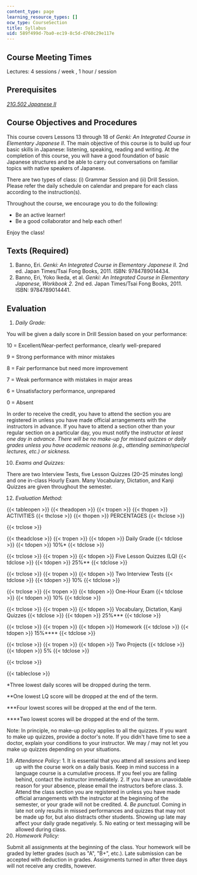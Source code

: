 ```yaml
---
content_type: page
learning_resource_types: []
ocw_type: CourseSection
title: Syllabus
uid: 589f499d-7ba0-ec19-8c5d-d760c29e117e
---
```


Course Meeting Times
--------------------

Lectures: 4 sessions / week , 1 hour / session

Prerequisites
-------------

[_21G.502 Japanese II_](/courses/21g-502-japanese-ii-spring-2020)

Course Objectives and Procedures
--------------------------------

This course covers Lessons 13 through 18 of _Genki:_ _An Integrated Course in Elementary Japanese II_. The main objective of this course is to build up four basic skills in Japanese: listening, speaking, reading and writing. At the completion of this course, you will have a good foundation of basic Japanese structures and be able to carry out conversations on familiar topics with native speakers of Japanese.

There are two types of class: (i) Grammar Session and (ii) Drill Session. Please refer the daily schedule on calendar and prepare for each class according to the instruction(s).

Throughout the course, we encourage you to do the following:

*   Be an active learner!
*   Be a good collaborator and help each other!

Enjoy the class!

Texts (Required)
----------------

1.  Banno, Eri. _Genki: An Integrated Course in Elementary Japanese II._ 2nd ed. Japan Times/Tsai Fong Books, 2011. ISBN: 9784789014434.
2.  Banno, Eri, Yoko Ikeda, et al. _Genki: An Integrated Course in Elementary Japanese, Workbook 2_. 2nd ed. Japan Times/Tsai Fong Books, 2011. ISBN: 9784789014441.

Evaluation
----------

1.  _Daily Grade:_

You will be given a daily score in Drill Session based on your performance:

10 = Excellent/Near-perfect performance, clearly well-prepared

9 = Strong performance with minor mistakes

8 = Fair performance but need more improvement

7 = Weak performance with mistakes in major areas

6 = Unsatisfactory performance, unprepared

0 = Absent

In order to receive the credit, you have to attend the section you are registered in unless you have made official arrangements with the instructors in advance. If you have to attend a section other than your regular section on a particular day, you must notify the instructor _at least one day in advance_. _There will be no make-up for missed quizzes or daily grades unless you have academic reasons (e.g., attending seminar/special lectures, etc.) or sickness._

10.  _Exams and Quizzes:_

There are two Interview Tests, five Lesson Quizzes (20–25 minutes long) and one in-class Hourly Exam. Many Vocabulary, Dictation, and Kanji Quizzes are given throughout the semester.

12.  _Evaluation Method:_

{{< tableopen >}}
{{< theadopen >}}
{{< tropen >}}
{{< thopen >}}
ACTIVITIES
{{< thclose >}}
{{< thopen >}}
PERCENTAGES
{{< thclose >}}

{{< trclose >}}

{{< theadclose >}}
{{< tropen >}}
{{< tdopen >}}
Daily Grade
{{< tdclose >}}
{{< tdopen >}}
10%\*
{{< tdclose >}}

{{< trclose >}}
{{< tropen >}}
{{< tdopen >}}
Five Lesson Quizzes (LQ)
{{< tdclose >}}
{{< tdopen >}}
25%\*\*
{{< tdclose >}}

{{< trclose >}}
{{< tropen >}}
{{< tdopen >}}
Two Interview Tests
{{< tdclose >}}
{{< tdopen >}}
10%
{{< tdclose >}}

{{< trclose >}}
{{< tropen >}}
{{< tdopen >}}
One-Hour Exam
{{< tdclose >}}
{{< tdopen >}}
10%
{{< tdclose >}}

{{< trclose >}}
{{< tropen >}}
{{< tdopen >}}
Vocabulary, Dictation, Kanji Quizzes
{{< tdclose >}}
{{< tdopen >}}
25%\*\*\*
{{< tdclose >}}

{{< trclose >}}
{{< tropen >}}
{{< tdopen >}}
Homework
{{< tdclose >}}
{{< tdopen >}}
15%\*\*\*\*
{{< tdclose >}}

{{< trclose >}}
{{< tropen >}}
{{< tdopen >}}
Two Projects
{{< tdclose >}}
{{< tdopen >}}
5%
{{< tdclose >}}

{{< trclose >}}

{{< tableclose >}}

\*Three lowest daily scores will be dropped during the term.

\*\*One lowest LQ score will be dropped at the end of the term.

\*\*\*Four lowest scores will be dropped at the end of the term.

\*\*\*\*Two lowest scores will be dropped at the end of the term.

Note: In principle, no make-up policy applies to all the quizzes. If you want to make up quizzes, provide a doctor's note. If you didn't have time to see a doctor, explain your conditions to your instructor. We may / may not let you make up quizzes depending on your situations.

19.  _Attendance Policy:_
    1.  It is essential that you attend all sessions and keep up with the course work on a daily basis. Keep in mind success in a language course is a cumulative process. If you feel you are falling behind, contact the instructor immediately.
    2.  If you have an unavoidable reason for your absence, please email the instructors before class.
    3.  Attend the class section you are registered in unless you have made official arrangements with the instructor at the beginning of the semester, or your grade will not be credited.
    4.  _Be punctual_. Coming in late not only results in missed performances and quizzes that may not be made up for, but also distracts other students. Showing up late may affect your daily grade negatively.
    5.  No eating or text messaging will be allowed during class.
20.  _Homework Policy:_

Submit all assignments at the beginning of the class. Your homework will be graded by letter grades (such as "A", "B+", etc.). Late submission can be accepted with deduction in grades. Assignments turned in after three days will not receive any credits, however.